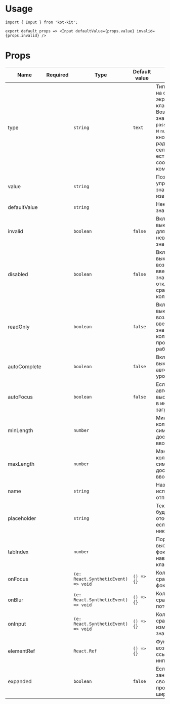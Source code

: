 # Usage
	import { Input } from 'kot-kit';

	export default props => <Input defaultValue={props.value} invalid={props.invalid} />

# Props
| Name | Required | Type | Default value | Description |
|---|:-:|---|---|---|
| type || `string` | `text` | Тип инпута, влияет на отображение экранной клавиатуры. Возможные значения: `text`, `password`, `email`, `tel` и `number`. Для кнопок, чекбоксов, радиобаттонов и селекторов файлов есть соответствующие компоненты. |
| value || `string` || Позволяет управлять значением инпута извне |
| defaultValue || `string` || Неконтролируемое значение инпута |
| invalid || `boolean` | `false` | Включает или выключает стили для обозначения невалидного значения |
| disabled || `boolean` | `false` | Включает или выключает возможность ввести новое значение, отключает срабатывание коллбеков |
| readOnly || `boolean` | `false` | Включает или выключает возможность ввести новое значение, коллбеки продолжают работать |
| autoComplete || `boolean` | `false` | Включает или выключает автодополнение на уровне браузера |
| autoFocus || `boolean` | `false` | Если `true`, автоматически выставляет фокус в инпут при загрузке страницы |
| minLength || `number` || Минимальное количество символов, доступное для ввода |
| maxLength || `number` || Максимальное количество символов, доступное для ввода |
| name || `string` || Название поля, используется при отправке формы |
| placeholder || `string` || Текст, который будет отображаться, если не введено никакое значение |
| tabIndex || `number` || Порядок выставления фокуса при навигации с клавиатуры |
| onFocus || `(e: React.SyntheticEvent) => void` | `() => {}` | Коллбек, срабатывает при фокусе в инпут |
| onBlur || `(e: React.SyntheticEvent) => void` | `() => {}` | Коллбек, срабатывает при потере фокуса |
| onInput || `(e: React.SyntheticEvent) => void` | `() => {}` | Коллбек, срабатывает при изменении значения инпута |
| elementRef || `React.Ref` | `() => {}` | Функция, которая возвращает ссылку на ноду инпута. |
| expanded || `boolean` | `false` | Если `true`, занимает всё свободное пространство по ширине |